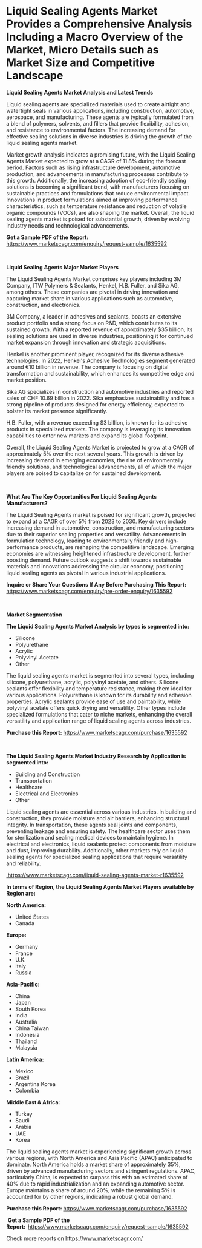 <p><h1>Liquid Sealing Agents Market Provides a Comprehensive Analysis Including a Macro Overview of the Market, Micro Details such as Market Size and Competitive Landscape</h1></p><p><strong>Liquid Sealing Agents Market Analysis and Latest Trends</strong></p>
<p><p>Liquid sealing agents are specialized materials used to create airtight and watertight seals in various applications, including construction, automotive, aerospace, and manufacturing. These agents are typically formulated from a blend of polymers, solvents, and fillers that provide flexibility, adhesion, and resistance to environmental factors. The increasing demand for effective sealing solutions in diverse industries is driving the growth of the liquid sealing agents market.</p><p>Market growth analysis indicates a promising future, with the Liquid Sealing Agents Market expected to grow at a CAGR of 11.8% during the forecast period. Factors such as rising infrastructure development, automotive production, and advancements in manufacturing processes contribute to this growth. Additionally, the increasing adoption of eco-friendly sealing solutions is becoming a significant trend, with manufacturers focusing on sustainable practices and formulations that reduce environmental impact. Innovations in product formulations aimed at improving performance characteristics, such as temperature resistance and reduction of volatile organic compounds (VOCs), are also shaping the market. Overall, the liquid sealing agents market is poised for substantial growth, driven by evolving industry needs and technological advancements.</p></p>
<p><strong>Get a Sample PDF of the Report:&nbsp;</strong> <a href="https://www.marketscagr.com/enquiry/request-sample/1635592?utm_campaign=2946&utm_medium=2&utm_source=Github&utm_content=ia&utm_term=23032025&utm_id=liquid-sealing-agents">https://www.marketscagr.com/enquiry/request-sample/1635592</a></p>
<p>&nbsp;</p>
<p><strong>Liquid Sealing Agents Major Market Players</strong></p>
<p><p>The Liquid Sealing Agents Market comprises key players including 3M Company, ITW Polymers & Sealants, Henkel, H.B. Fuller, and Sika AG, among others. These companies are pivotal in driving innovation and capturing market share in various applications such as automotive, construction, and electronics. </p><p>3M Company, a leader in adhesives and sealants, boasts an extensive product portfolio and a strong focus on R&D, which contributes to its sustained growth. With a reported revenue of approximately $35 billion, its sealing solutions are used in diverse industries, positioning it for continued market expansion through innovation and strategic acquisitions.</p><p>Henkel is another prominent player, recognized for its diverse adhesive technologies. In 2022, Henkel's Adhesive Technologies segment generated around €10 billion in revenue. The company is focusing on digital transformation and sustainability, which enhances its competitive edge and market position. </p><p>Sika AG specializes in construction and automotive industries and reported sales of CHF 10.69 billion in 2022. Sika emphasizes sustainability and has a strong pipeline of products designed for energy efficiency, expected to bolster its market presence significantly. </p><p>H.B. Fuller, with a revenue exceeding $3 billion, is known for its adhesive products in specialized markets. The company is leveraging its innovation capabilities to enter new markets and expand its global footprint. </p><p>Overall, the Liquid Sealing Agents Market is projected to grow at a CAGR of approximately 5% over the next several years. This growth is driven by increasing demand in emerging economies, the rise of environmentally friendly solutions, and technological advancements, all of which the major players are poised to capitalize on for sustained development.</p></p>
<p>&nbsp;</p>
<p><strong>What Are The Key Opportunities For Liquid Sealing Agents Manufacturers?</strong></p>
<p><p>The Liquid Sealing Agents market is poised for significant growth, projected to expand at a CAGR of over 5% from 2023 to 2030. Key drivers include increasing demand in automotive, construction, and manufacturing sectors due to their superior sealing properties and versatility. Advancements in formulation technology, leading to environmentally friendly and high-performance products, are reshaping the competitive landscape. Emerging economies are witnessing heightened infrastructure development, further boosting demand. Future outlook suggests a shift towards sustainable materials and innovations addressing the circular economy, positioning liquid sealing agents as pivotal in various industrial applications.</p></p>
<p><strong>Inquire or Share Your Questions If Any Before Purchasing This Report:</strong> <a href="https://www.marketscagr.com/enquiry/pre-order-enquiry/1635592?utm_campaign=2946&utm_medium=2&utm_source=Github&utm_content=ia&utm_term=23032025&utm_id=liquid-sealing-agents">https://www.marketscagr.com/enquiry/pre-order-enquiry/1635592</a></p>
<p>&nbsp;</p>
<p><strong>Market Segmentation</strong></p>
<p><strong>The Liquid Sealing Agents Market Analysis by types is segmented into:</strong></p>
<p><ul><li>Silicone</li><li>Polyurethane</li><li>Acrylic</li><li>Polyvinyl Acetate</li><li>Other</li></ul></p>
<p><p>The liquid sealing agents market is segmented into several types, including silicone, polyurethane, acrylic, polyvinyl acetate, and others. Silicone sealants offer flexibility and temperature resistance, making them ideal for various applications. Polyurethane is known for its durability and adhesion properties. Acrylic sealants provide ease of use and paintability, while polyvinyl acetate offers quick drying and versatility. Other types include specialized formulations that cater to niche markets, enhancing the overall versatility and application range of liquid sealing agents across industries.</p></p>
<p><strong>Purchase this Report:&nbsp;</strong><a href="https://www.marketscagr.com/purchase/1635592?utm_campaign=2946&utm_medium=2&utm_source=Github&utm_content=ia&utm_term=23032025&utm_id=liquid-sealing-agents">https://www.marketscagr.com/purchase/1635592</a></p>
<p>&nbsp;</p>
<p><strong>The Liquid Sealing Agents Market Industry Research by Application is segmented into:</strong></p>
<p><ul><li>Building and Construction</li><li>Transportation</li><li>Healthcare</li><li>Electrical and Electronics</li><li>Other</li></ul></p>
<p><p>Liquid sealing agents are essential across various industries. In building and construction, they provide moisture and air barriers, enhancing structural integrity. In transportation, these agents seal joints and components, preventing leakage and ensuring safety. The healthcare sector uses them for sterilization and sealing medical devices to maintain hygiene. In electrical and electronics, liquid sealants protect components from moisture and dust, improving durability. Additionally, other markets rely on liquid sealing agents for specialized sealing applications that require versatility and reliability.</p></p>
<p><a href="https://www.marketscagr.com/liquid-sealing-agents-market-r1635592?utm_campaign=2946&utm_medium=2&utm_source=Github&utm_content=ia&utm_term=23032025&utm_id=liquid-sealing-agents">&nbsp;https://www.marketscagr.com/liquid-sealing-agents-market-r1635592</a></p>
<p><strong>In terms of Region, the Liquid Sealing Agents Market Players available by Region are:</strong></p>
<p>
    <p> <strong> North America: </strong>
        <ul>
            <li>United States</li>
            <li>Canada</li>
        </ul>
        </p> 
    <p> <strong> Europe: </strong>
        <ul>
            <li>Germany</li>
            <li>France</li>
            <li>U.K.</li>
            <li>Italy</li>
            <li>Russia</li>
        </ul>
        </p> 
    <p> <strong> Asia-Pacific: </strong>
        <ul>
            <li>China</li>
            <li>Japan</li>
            <li>South Korea</li>
            <li>India</li>
            <li>Australia</li>
            <li>China Taiwan</li>
            <li>Indonesia</li>
            <li>Thailand</li>
            <li>Malaysia</li>
        </ul>
        </p> 
    <p> <strong> Latin America: </strong>
        <ul>
            <li>Mexico</li>
            <li>Brazil</li>
            <li>Argentina Korea</li>
            <li>Colombia</li>
        </ul>
        </p> 
    <p> <strong> Middle East & Africa: </strong>
        <ul>
            <li>Turkey</li>
            <li>Saudi</li>
            <li>Arabia</li>
            <li>UAE</li>
            <li>Korea</li>
        </ul>
    </p>
    </p>
<p><p>The liquid sealing agents market is experiencing significant growth across various regions, with North America and Asia Pacific (APAC) anticipated to dominate. North America holds a market share of approximately 35%, driven by advanced manufacturing sectors and stringent regulations. APAC, particularly China, is expected to surpass this with an estimated share of 40% due to rapid industrialization and an expanding automotive sector. Europe maintains a share of around 20%, while the remaining 5% is accounted for by other regions, indicating a robust global demand.</p></p>
<p><strong>Purchase this Report: </strong><a href="https://www.marketscagr.com/purchase/1635592?utm_campaign=2946&utm_medium=2&utm_source=Github&utm_content=ia&utm_term=23032025&utm_id=liquid-sealing-agents">https://www.marketscagr.com/purchase/1635592</a></p>
<p>&nbsp;<strong>Get a Sample PDF of the Report:&nbsp;&nbsp;</strong><a href="https://www.marketscagr.com/enquiry/request-sample/1635592?utm_campaign=2946&utm_medium=2&utm_source=Github&utm_content=ia&utm_term=23032025&utm_id=liquid-sealing-agents">https://www.marketscagr.com/enquiry/request-sample/1635592</a></p>
<p><strong></strong></p>
<p>Check more reports on <a href="https://www.marketscagr.com/?utm_campaign=2946&utm_medium=2&utm_source=Github&utm_content=ia&utm_term=23032025&utm_id=liquid-sealing-agents">https://www.marketscagr.com/</a></p>